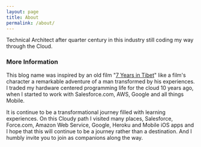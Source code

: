 ```yaml
---
layout: page
title: About
permalink: /about/
---
```


Technical Architect after quarter century in this industry still coding my way through the Cloud.

### More Information

This blog name was inspired by an old film "[7 Years in Tibet](https://en.wikipedia.org/wiki/Seven_Years_in_Tibet_(1997_film))" like a film's character a remarkable adventure
of a man transformed by his experiences. I traded my hardware centered programming life for the cloud 10 years ago, when I started to work with Salesforce.com, AWS, Google and all things Mobile. 

It is continue to be a transformational journey filled with learning experiences. On this Cloudy path I visited many places, 
Salesforce, Force.com, Amazon Web Service, Google, Heroku and Mobile iOS apps and I hope that this will continue to be a 
journey rather than a destination. And I humbly invite you to join as companions along the way.
